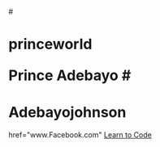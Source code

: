 #<h1>princeworld
<p> Prince Adebayo
#<h1>Adebayojohnson</h1>
<a>href="www.Facebook.com"</a>
<a href="https://mimo.org">Learn to Code</a>